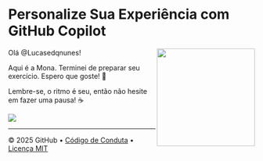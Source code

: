 # Personalize Sua Experiência com GitHub Copilot

<img src="https://octodex.github.com/images/Professortocat_v2.png" align="right" height="200px" />

Olá @Lucasedqnunes!

Aqui é a Mona. Terminei de preparar seu exercício. Espero que goste! 💚

Lembre-se, o ritmo é seu, então não hesite em fazer uma pausa! ☕️

[![](https://img.shields.io/badge/Ir%20para%20o%20Exerc%C3%ADcio-%E2%86%92-1f883d?style=for-the-badge&logo=github&labelColor=197935)](https://github.com/Lucasedqnunes/skills-customize-your-github-copilot-experience/issues/1)

---

&copy; 2025 GitHub &bull; [Código de Conduta](https://www.contributor-covenant.org/version/2/1/code_of_conduct/code_of_conduct.md) &bull; [Licença MIT](https://gh.io/mit)

